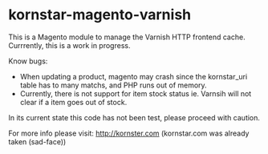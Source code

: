 kornstar-magento-varnish
========================

This is a Magento module to manage the Varnish HTTP frontend cache.
Currrently, this is a work in progress.

Know bugs:
- When updating a product, magento may crash since the kornstar_uri table has to many matchs, and PHP runs out of memory.
- Currently, there is not support for item stock status ie. Varnsih will not clear if a item goes out of stock.

In its current state this code has not been test, please proceed with caution.

For more info please visit:
http://kornster.com (kornstar.com was already taken (sad-face))
